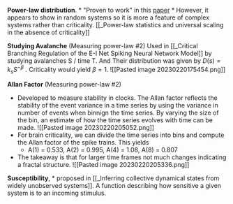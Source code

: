 **Power-law distribution**. 
	* "Proven to work" in this [paper](https://journals.aps.org/prl/abstract/10.1103/PhysRevLett.108.208102)
	* However, it appears to show in random systems so it is more a feature of complex systems rather than criticality. [[_Power-law statistics and universal scaling in the absence of criticality]]

**Studying Avalanche** (Measuring power-law #2)
Used in [[_Critical Branching Regulation of the E-I Net Spiking Neural Network Model]] by studying avalanches S / time T. And Their distribution was given by $D(s)=k_sS^{-\beta}$ . Criticality would yield $\beta =1$. 
![[Pasted image 20230220175454.png]]

**Allan Factor** (Measuring power-law #2)
* Developed to measure stability in clocks. The Allan factor reflects the stability of the event variance in a time series by using the variance in number of events when binnign the time series. By varying the size of the bin, an estimate of how the time series evolves with time can be made.
![[Pasted image 20230220205052.png]]
* For brain criticality, we can divide the time series into bins and compute the Allan factor of the spike trains. This yields 
	* A(1) = 0.533, A(2) = 0.995, A(4) = 1.08, A(8) = 0.807
* The takeaway is that for larger time frames not much changes indicating a fractal structure.
![[Pasted image 20230220205336.png]]


**Susceptibility**, 
	* proposed in [[_Inferring collective dynamical states from widely unobserved systems]]. A function describing how sensitive a given system is to an incoming stimulus.